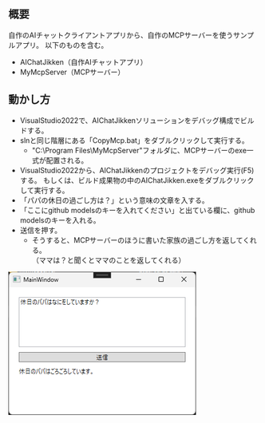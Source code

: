 ## 概要

自作のAIチャットクライアントアプリから、自作のMCPサーバーを使うサンプルアプリ。 
以下のものを含む。

- AIChatJikken（自作AIチャットアプリ）
- MyMcpServer（MCPサーバー）

## 動かし方

- VisualStudio2022で、AIChatJikkenソリューションをデバッグ構成でビルドする。
- slnと同じ階層にある「CopyMcp.bat」をダブルクリックして実行する。
	- "C:\Program Files\MyMcpServer"フォルダに、MCPサーバーのexe一式が配置される。
- VisualStudio2022から、AIChatJikkenのプロジェクトをデバッグ実行(F5)する。
  もしくは、ビルド成果物の中のAIChatJikken.exeをダブルクリックして実行する。
- 「パパの休日の過ごし方は？」という意味の文章を入する。
- 「ここにgithub modelsのキーを入れてください」と出ている欄に、github modelsのキーを入れる。
- 送信を押す。
  - そうすると、MCPサーバーのほうに書いた家族の過ごし方を返してくれる。  
    （ママは？と聞くとママのことを返してくれる）

![](./images/window.png)




